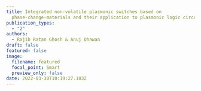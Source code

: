 ```yaml
---
title: Integrated non-volatile plasmonic switches based on
  phase-change-materials and their application to plasmonic logic circuits
publication_types:
  - "2"
authors:
  - Rajib Ratan Ghosh & Anuj Dhawan
draft: false
featured: false
image:
  filename: featured
  focal_point: Smart
  preview_only: false
date: 2022-03-30T10:19:27.103Z
---
```

